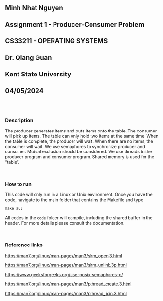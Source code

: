 ## Minh Nhat Nguyen
## Assignment 1 - Producer-Consumer Problem
## CS33211 - OPERATING SYSTEMS 
## Dr. Qiang Guan
## Kent State University
## 04/05/2024

<br><br>

### Description
The producer generates items and puts items onto the table. The consumer will pick up items. The table can only hold two items at the same time. When the table is complete, the producer will wait. When there are no items, the consumer will wait. We use semaphores to synchronize producer and consumer.  Mutual exclusion should be considered. We use threads in the producer program and consumer program. Shared memory is used for the “table”.

<br>

### How to run
This code will only run in a Linux or Unix environment. Once you have the code, navigate to the main folder that contains the Makefile and type
```
make all
```
All codes in the ```code``` folder will compile, including the shared buffer in the header. For more details please consult the documentation.

<br>

### Reference links
https://man7.org/linux/man-pages/man3/shm_open.3.html

https://man7.org/linux/man-pages/man3/shm_unlink.3p.html

https://www.geeksforgeeks.org/use-posix-semaphores-c/

https://man7.org/linux/man-pages/man3/pthread_create.3.html

https://man7.org/linux/man-pages/man3/pthread_join.3.html

